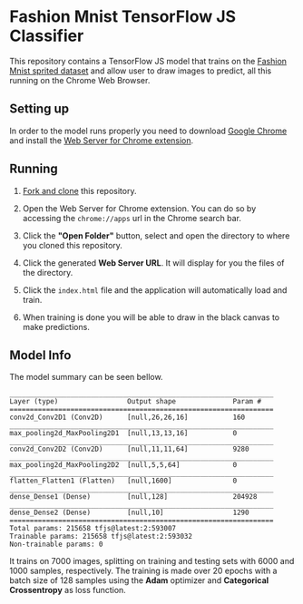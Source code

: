 # Fashion Mnist TensorFlow JS Classifier 

This repository contains a TensorFlow JS model that trains on the [Fashion Mnist sprited dataset](https://storage.googleapis.com/learnjs-data/model-builder/fashion_mnist_images.png) and allow user to draw images to predict, all this running on the Chrome Web Browser.  

## Setting up  

In order to the model runs properly you need to download [Google Chrome](https://www.google.pt/intl/pt-PT/chrome/?brand=CHBD&gclid=EAIaIQobChMIv-vZmImG5wIVBA6RCh3kWQNmEAAYASAAEgKDmvD_BwE&gclsrc=aw.ds) and install the [Web Server for Chrome extension](https://chrome.google.com/webstore/detail/web-server-for-chrome/ofhbbkphhbklhfoeikjpcbhemlocgigb). 

## Running

1. [Fork and clone](https://guides.github.com/activities/forking/) this repository.

2. Open the Web Server for Chrome extension. You can do so by accessing the `chrome://apps` url in the Chrome search bar. 

3. Click the **"Open Folder"** button, select and open the directory to where you cloned this repository. 

4. Click the generated **Web Server URL**. It will display for you the files of the directory. 

5. Click the `index.html` file and the application will automatically load and train. 

6. When training is done you will be able to draw in the black canvas to make predictions. 

## Model Info 

The model summary can be seen bellow. 

```
_________________________________________________________________ 
Layer (type)                 Output shape              Param #   
================================================================= 
conv2d_Conv2D1 (Conv2D)      [null,26,26,16]           160       
_________________________________________________________________ 
max_pooling2d_MaxPooling2D1  [null,13,13,16]           0         
_________________________________________________________________ 
conv2d_Conv2D2 (Conv2D)      [null,11,11,64]           9280      
_________________________________________________________________ 
max_pooling2d_MaxPooling2D2  [null,5,5,64]             0         
_________________________________________________________________ 
flatten_Flatten1 (Flatten)   [null,1600]               0         
_________________________________________________________________ 
dense_Dense1 (Dense)         [null,128]                204928    
_________________________________________________________________ 
dense_Dense2 (Dense)         [null,10]                 1290      
================================================================= 
Total params: 215658 tfjs@latest:2:593007
Trainable params: 215658 tfjs@latest:2:593032
Non-trainable params: 0
``` 

It trains on 7000 images, splitting on training and testing sets with 6000 and 1000 samples, respectively. 
The training is made over 20 epochs with a batch size of 128 samples using the **Adam** optimizer and **Categorical Crossentropy** as loss function. 